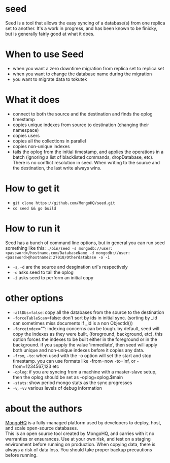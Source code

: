 seed
====
Seed is a tool that allows the easy syncing of a database(s) from one replica set to another.  It's a work in progress, and has been known to be finicky, but is generally fairly good at what it does.

When to use Seed
================
- when you want a zero downtime migration from replica set to replica set
- when you want to change the database name during the migration
- you want to migrate data to tokutek

What it does
============
- connect to both the source and the destination and finds the oplog timestamp
- copies unique indexes from source to destination (changing their namespace)
- copies users 
- copies all the collections in parallel
- copies non-unique indexes
- tails the oplog from the initial timestamp, and applies the operations in a batch (ignoring a list of blacklisted commands, dropDatabase, etc).  There is no conflict resolution in seed.  When writing to the source and the destination, the last write always wins.

How to get it
=============
- `git clone https://github.com/MongoHQ/seed.git`
- `cd seed && go build`

How to run it
=============
Seed has a bunch of command line options, but in general you can run seed something like this:
`./bin/seed -s mongodb://user:<password>/hostname.com/DatabaseName -d mongodb://user:<password>@hostname2:27018/Otherdatabase -o -i`
- `-s`, `-d` are the source and desgination uri's respectively
- `-o` asks seed to tail the oplog
- `-i` asks seed to perform an initial copy

other options
=============
- `-allDbs=false`: copy all the databases from the source to the destination
- `-forceTableScan`=false: don't sort by ids in initial sync. (sorting by _id can sometimes miss documents if _id is a non ObjectId())
- `-forceindex`="": indexing concerns can be tough.  by default, seed will copy the indexes as they were built, (foreground, background, etc).  this option forces the indexes to be built either in the foreground or in the background.  if you supply the value 'immediate', then seed will apply both unique and non-unique indexes before it copies any data.
- `-from`, `-to`: when used with the -o option will set the start and stop timestamp.  you can use formats like -from=now -to=inf, or -from=1234567,123 etc
- `-oplog`: if you are syncing from a machine with a master-slave setup, then the oplog should be set as -oplog=oplog.\$main 
- `-stats`: show period mongo stats as the sync progresses
- `-v`, `-vv` various levels of debug information

about the authors
=============
[MongoHQ](https://www.mongohq.com/) is a fully-managed platform used by developers to deploy, host, and scale open-source databases.  
This is an open source tool created by MongoHQ, and carries with it no warranties or ensurances.  Use at your own risk, and 
test on a staging environment before running on production.  When copying data, there is always a risk of data loss.  You should
take proper backup precautions before running.


